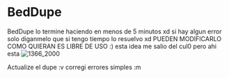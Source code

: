 # BedDupe
BedDupe lo termine haciendo en menos de 5 minutos xd si hay algun error solo diganmelo que si tengo tiempo lo resuelvo xd
PUEDEN MODIFICARLO COMO QUIERAN ES LIBRE DE USO 
:) esta idea me salio del cul0 pero ahi esta
![1366_2000](https://user-images.githubusercontent.com/99958971/193464364-d913afa1-251c-4abc-8bd5-4fa871fd0906.jpeg)


Actualize el dupe :v
corregi errores simples :m
